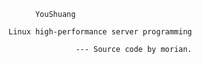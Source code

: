 		  YouShuang 
		
	Linux high-performance server programming
                  
                   --- Source code by morian.  
